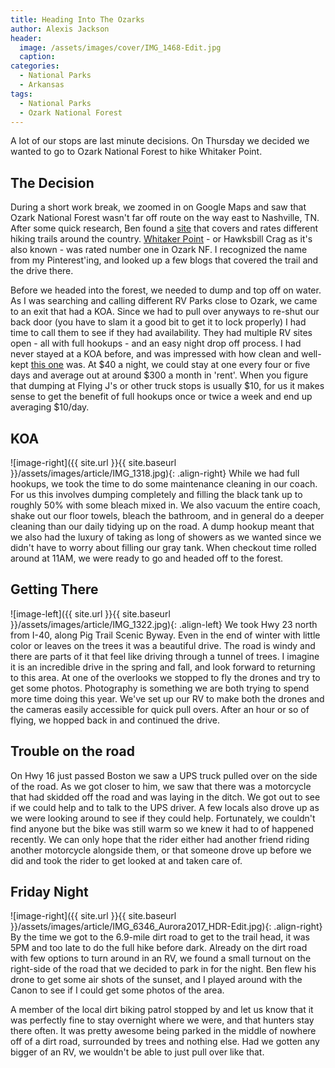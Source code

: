 ```yaml
---
title: Heading Into The Ozarks
author: Alexis Jackson
header:
  image: /assets/images/cover/IMG_1468-Edit.jpg
  caption:
categories:
  - National Parks
  - Arkansas
tags:
  - National Parks
  - Ozark National Forest
---
```


A lot of our stops are last minute decisions. On Thursday we decided we wanted to go to Ozark National Forest to hike Whitaker Point.

## The Decision

During a short work break, we zoomed in on Google Maps and saw that Ozark National Forest wasn't far off route on the way east to Nashville, TN. After some quick research, Ben found a [site](https://www.alltrails.com/) that covers and rates different hiking trails around the country. [Whitaker Point](https://www.alltrails.com/trail/us/arkansas/whitaker-point-trail-hawksbill-crag) - or Hawksbill Crag as it's also known - was rated number one in Ozark NF. I recognized the name from my Pinterest'ing, and looked up a few blogs that covered the trail and the drive there.

Before we headed into the forest, we needed to dump and top off on water. As I was searching and calling different RV Parks close to Ozark, we came to an exit that had a KOA. Since we had to pull over anyways to re-shut our back door (you have to slam it a good bit to get it to lock properly) I had time to call them to see if they had availability. They had multiple RV sites open - all with full hookups - and an easy night drop off process. I had never stayed at a KOA before, and was impressed with how clean and well-kept [this one](https://goo.gl/maps/1WyeTjxiu7U2) was. At $40 a night, we could stay at one every four or five days and average out at around $300 a month in 'rent'. When you figure that dumping at Flying J's or other truck stops is usually $10, for us it makes sense to get the benefit of full hookups once or twice a week and end up averaging $10/day.

## KOA

![image-right]({{ site.url }}{{ site.baseurl }}/assets/images/article/IMG_1318.jpg){: .align-right}
While we had full hookups, we took the time to do some maintenance cleaning in our coach. For us this involves dumping completely and filling the black tank up to roughly 50% with some bleach mixed in. We also vacuum the entire coach, shake out our floor towels, bleach the bathroom, and in general do a deeper cleaning than our daily tidying up on the road. A dump hookup meant that we also had the luxury of taking as long of showers as we wanted since we didn't have to worry about filling our gray tank. When checkout time rolled around at 11AM, we were ready to go and headed off to the forest.

## Getting There

![image-left]({{ site.url }}{{ site.baseurl }}/assets/images/article/IMG_1322.jpg){: .align-left}
We took Hwy 23 north from I-40, along Pig Trail Scenic Byway. Even in the end of winter with little color or leaves on the trees it was a beautiful drive. The road is windy and there are parts of it that feel like driving through a tunnel of trees. I imagine it is an incredible drive in the spring and fall, and look forward to returning to this area. At one of the overlooks we stopped to fly the drones and try to get some photos. Photography is something we are both trying to spend more time doing this year. We've set up our RV to make both the drones and the cameras easily accessible for quick pull overs. After an hour or so of flying, we hopped back in and continued the drive.

## Trouble on the road

On Hwy 16 just passed Boston we saw a UPS truck pulled over on the side of the road. As we got closer to him, we saw that there was a motorcycle that had skidded off the road and was laying in the ditch. We got out to see if we could help and to talk to the UPS driver. A few locals also drove up as we were looking around to see if they could help. Fortunately, we couldn't find anyone but the bike was still warm so we knew it had to of happened recently. We can only hope that the rider either had another friend riding another motorcycle alongside them, or that someone drove up before we did and took the rider to get looked at and taken care of.

## Friday Night

![image-right]({{ site.url }}{{ site.baseurl }}/assets/images/article/IMG_6346_Aurora2017_HDR-Edit.jpg){: .align-right}
By the time we got to the 6.9-mile dirt road to get to the trail head, it was 5PM and too late to do the full hike before dark. Already on the dirt road with few options to turn around in an RV, we found a small turnout on the right-side of the road that we decided to park in for the night. Ben flew his drone to get some air shots of the sunset, and I played around with the Canon to see if I could get some photos of the area.

A member of the local dirt biking patrol stopped by and let us know that it was perfectly fine to stay overnight where we were, and that hunters stay there often. It was pretty awesome being parked in the middle of nowhere off of a dirt road, surrounded by trees and nothing else. Had we gotten any bigger of an RV, we wouldn't be able to just pull over like that.
